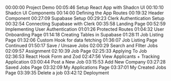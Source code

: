 00:00:00 Project Demo
00:05:46 Setup React App with Shadcn UI
00:10:10 Shadcn UI Components
00:14:00 Defining the App Routes
00:19:32 Header Component
00:27:09 Supabase Setup
00:29:23 Clerk Authentication Setup
00:32:54 Connecting Supabase with Clerk
00:35:58 Landing Page
00:52:59 Implementing User Authentication
01:01:26 Protected Routes
01:04:32 User Onboarding Page
01:14:18 Creating Tables in Supabase
01:28:11 Job Listing Page
01:32:06 Custom Hook for data fetching
01:36:07 Job Listing Page Continued
01:50:17 Save / Unsave Jobs
02:00:29 Search and FIlter Jobs
02:09:57 Assignment
02:10:39 Job Page
02:25:33 Applying To Job
02:36:53 React Hook Form and Zod
02:47:56 View Applicants + Tracking Application
03:00:44 Post a New Job
03:15:53 Add New Company
03:27:28 Saved Jobs Page
03:32:09 My Applications Page
03:37:01 My Created Jobs Page
03:39:35 Delete a job
03:42:12 Deployment

